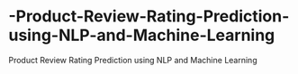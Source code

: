 # -Product-Review-Rating-Prediction-using-NLP-and-Machine-Learning
 Product Review Rating Prediction using NLP and Machine Learning
